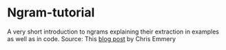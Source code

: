 # Ngram-tutorial
A very short introduction to ngrams explaining their extraction in examples as well as in code.
Source: This [blog post](https://cmry.github.io/notes/ngrams) by Chris Emmery